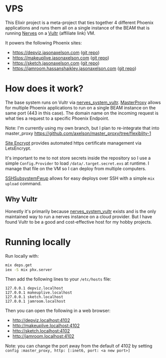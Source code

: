 # VPS

This Elixir project is a meta-project that ties together 4 different Phoenix
applications and runs them all on a single instance of the BEAM that is running
[Nerves](https://www.nerves-project.org) on a
[Vultr](https://www.vultr.com/?ref=8764184) (affiliate link) VM.

It powers the following Phoenix sites:
- https://depviz.jasonaxelson.com ([git repo](https://github.com/axelson/dep_viz))
- https://makeuplive.jasonaxelson.com ([git repo](https://github.com/axelson/makeup_live_format/))
- https://sketch.jasonaxelson.com ([git repo](https://github.com/axelson/sketchpad/))
- https://jamroom.hassanshaikley.jasonaxelson.com ([git repo](https://github.com/hassanshaikley/jamroom/))

# How does it work?

The base system runs on Vultr via
[nerves_system_vultr](https://github.com/nerves-project/nerves_system_vultr).
[MasterProxy](https://github.com/jesseshieh/master_proxy) allows for multiple
Phoenix applications to run on a single BEAM instance on the same port (443 in
this case). The domain name on the incoming request is what ties a request to a
specific Phoenix Endpoint.

Note: I'm currently using my own branch, but I plan to re-integrate that into
master_proxy https://github.com/axelson/master_proxy/tree/flexiblity-1

[Site Encrypt](https://github.com/sasa1977/site_encrypt) provides automated
https certificate management via LetsEncrypt.

It's important to me to not store secrets inside the repository so I use a
simple `Config.Provider` to load `/data/.target.secret.exs` at runtime. I manage
that file on the VM so I can deploy from multiple computers.

[SSHSubsystemFwup](https://github.com/nerves-project/ssh_subsystem_fwup) allows
for easy deploys over SSH with a simple `mix upload` command.

## Why Vultr

Honestly it's primarily because
[nerves_system_vultr](https://github.com/nerves-project/nerves_system_vultr)
exists and is the only maintained way to run a nerves instance on a cloud
provider. But I have found Vultr to be a good and cost-effective host for my
hobby projects.

# Running locally

Run locally with:

``` sh
mix deps.get
iex -S mix phx.server
```

Then add the following lines to your `/etc/hosts` file:

```
127.0.0.1 depviz.localhost
127.0.0.1 makeuplive.localhost
127.0.0.1 sketch.localhost
127.0.0.1 jamroom.localhost
```

Then you can open the following in a web browser:
- http://depviz.localhost:4102
- http://makeuplive.localhost:4102
- http://sketch.localhost:4102
- http://jamroom.localhost:4102

Note: you can change the port away from the default of 4102 by setting `config
:master_proxy, http: [:inet6, port: <a new port>]`
